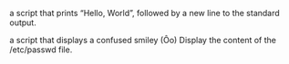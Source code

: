 a script that prints “Hello, World”, followed by a new line to the standard output.


a script that displays a confused smiley (Ôo)
Display the content of the /etc/passwd file.


